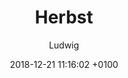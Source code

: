 ---
layout: post
author: "Ludwig"
date:   2018-12-21 11:16:02 +0100
title:  "Herbst"
text: "Diese Aufnahmen sind bei einer Begehung des Platzes im Jahre 2018 entstanden."
imgMin: 
  - "https://raw.githubusercontent.com/Ebertplatz/historical/images/21-12-2018-post-3/miniaturen/001.JPG"
  - "https://raw.githubusercontent.com/Ebertplatz/historical/images/21-12-2018-post-3/miniaturen/002.JPG"
  - "https://raw.githubusercontent.com/Ebertplatz/historical/images/21-12-2018-post-3/miniaturen/003.JPG"
  - "https://raw.githubusercontent.com/Ebertplatz/historical/images/21-12-2018-post-3/miniaturen/004.JPG"
  - "https://raw.githubusercontent.com/Ebertplatz/historical/images/21-12-2018-post-3/miniaturen/005.JPG"
  - "https://raw.githubusercontent.com/Ebertplatz/historical/images/21-12-2018-post-3/miniaturen/006.JPG"
  - "https://raw.githubusercontent.com/Ebertplatz/historical/images/21-12-2018-post-3/miniaturen/007.JPG"
  - "https://raw.githubusercontent.com/Ebertplatz/historical/images/21-12-2018-post-3/miniaturen/008.JPG"
  - "https://raw.githubusercontent.com/Ebertplatz/historical/images/21-12-2018-post-3/miniaturen/009.JPG"
  - "https://raw.githubusercontent.com/Ebertplatz/historical/images/21-12-2018-post-3/miniaturen/010.JPG"

imgOrig: 
  - "https://raw.githubusercontent.com/Ebertplatz/historical/images/21-12-2018-post-3/originale/001.JPG"
  - "https://raw.githubusercontent.com/Ebertplatz/historical/images/21-12-2018-post-3/originale/002.JPG"
  - "https://raw.githubusercontent.com/Ebertplatz/historical/images/21-12-2018-post-3/originale/003.JPG"
  - "https://raw.githubusercontent.com/Ebertplatz/historical/images/21-12-2018-post-3/originale/004.JPG"
  - "https://raw.githubusercontent.com/Ebertplatz/historical/images/21-12-2018-post-3/originale/005.JPG"
  - "https://raw.githubusercontent.com/Ebertplatz/historical/images/21-12-2018-post-3/originale/006.JPG"
  - "https://raw.githubusercontent.com/Ebertplatz/historical/images/21-12-2018-post-3/originale/007.JPG"
  - "https://raw.githubusercontent.com/Ebertplatz/historical/images/21-12-2018-post-3/originale/008.JPG"
  - "https://raw.githubusercontent.com/Ebertplatz/historical/images/21-12-2018-post-3/originale/009.JPG"
  - "https://raw.githubusercontent.com/Ebertplatz/historical/images/21-12-2018-post-3/originale/010.JPG"
---